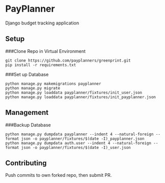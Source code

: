 # PayPlanner

Django budget tracking application

## Setup

###Clone Repo in Virtual Environment
```
git clone https://github.com/payplanners/greenprint.git
pip install -r requirements.txt
```

###Set up Database
```
python manage.py makemigrations payplanner
python manage.py migrate
python manage.py loaddata payplanner/fixtures/init_user.json
python manage.py loaddata payplanner/fixtures/init_payplanner.json
```

## Management
###Backup Database
```
python manage.py dumpdata payplanner --indent 4 --natural-foreign --format json -o payplanner/fixtures/$(date -I)_payplanner.json
python manage.py dumpdata auth.user --indent 4 --natural-foreign --format json -o payplanner/fixtures/$(date -I)_user.json
```

## Contributing

Push commits to own forked repo, then submit PR. 
